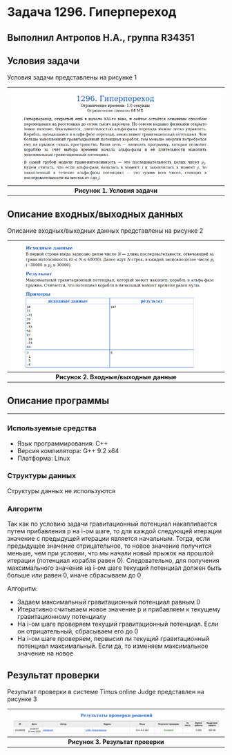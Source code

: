 # Задача 1296. Гиперпереход
Выполнил Антропов Н.А., группа R34351
---
## Условия задачи

Условия задачи представлены на рисунке 1

| ![Условия задачи](./img/Task.png) |
|:--:|
| <b>Рисунок 1. Условия задачи</b> |

## Описание входных/выходных данных

Описание входных/выходных данных представлены на рисунке 2

| ![Входные и выходные данные](./img/InputOutput.png) |
|:--:|
| <b>Рисунок 2. Входные/выходные данные</b> |

## Описание программы
---
### Используемые средства

* Язык программирования: C++
* Версия компилятора: G++ 9.2 x64
* Платформа: Linux

### Структуры данных

Структуры данных не используются

### Алгоритм

Так как по условию задачи гравитационный потенциал накапливается путем прибавления p на i-ом шаге, то для каждой следующей итерации значение с предыдущей итерации является начальным. Тогда, если предыдущее значение отрицательное, то новое значение получится меньше, чем при условии, что мы начали новый прыжок на прошлой итерации (потенциал корабля равен 0). Следовательно, для получения максимального значения на i-ом шаге текущий потенциал должен быть больше или равен 0, иначе сбрасываем до 0

Алгоритм:
* Задаем максимальный гравитационный потенциал равным 0
* Итеративно считываем новое значение p и прибавляем к текущему гравитационному потенциалу
* На i-ом шаге проверяем текущий гравитационный потенциал. Если он отрицательный, сбрасываем его до 0
* На i-ом шаге проверяем, первысил ли текущий гравитационный потенциал максимальный. Если да, то изменяем максимальное значение на новое

## Результат проверки

Результат проверки в системе Timus online Judge представлен на рисунке 3

| ![Результат проверки](./img/Result.png) |
|:--:|
| <b>Рисунок 3. Результат проверки</b> |
